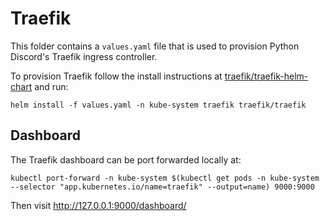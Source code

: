 # Traefik

This folder contains a `values.yaml` file that is used to provision Python Discord's Traefik ingress controller.

To provision Traefik follow the install instructions at [traefik/traefik-helm-chart](https://github.com/traefik/traefik-helm-chart/tree/master/traefik) and run:
```
helm install -f values.yaml -n kube-system traefik traefik/traefik
```

## Dashboard

The Traefik dashboard can be port forwarded locally at:
 
```
kubectl port-forward -n kube-system $(kubectl get pods -n kube-system --selector "app.kubernetes.io/name=traefik" --output=name) 9000:9000
```

Then visit http://127.0.0.1:9000/dashboard/
